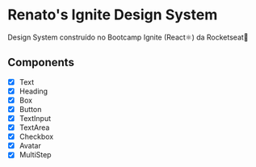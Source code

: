# Renato's Ignite Design System

Design System construído no Bootcamp Ignite (React⚛️) da Rocketseat🚀

## Components

- [x] Text
- [x] Heading
- [x] Box
- [x] Button
- [x] TextInput
- [x] TextArea
- [x] Checkbox
- [x] Avatar
- [x] MultiStep